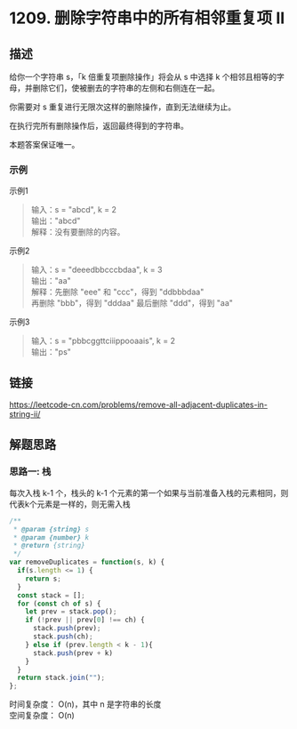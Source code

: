 # 1209. 删除字符串中的所有相邻重复项 II
## 描述
给你一个字符串 s，「k 倍重复项删除操作」将会从 s 中选择 k 个相邻且相等的字母，并删除它们，使被删去的字符串的左侧和右侧连在一起。   

你需要对 s 重复进行无限次这样的删除操作，直到无法继续为止。   

在执行完所有删除操作后，返回最终得到的字符串。   

本题答案保证唯一。   
           

### 示例
示例1   
> 输入：s = "abcd", k = 2   
> 输出："abcd"   
> 解释：没有要删除的内容。

示例2   
> 输入：s = "deeedbbcccbdaa", k = 3   
> 输出："aa"   
> 解释：先删除 "eee" 和 "ccc"，得到 "ddbbbdaa"   
再删除 "bbb"，得到 "dddaa"
最后删除 "ddd"，得到 "aa"

示例3   
> 输入：s = "pbbcggttciiippooaais", k = 2      
> 输出："ps"   
     


## 链接
https://leetcode-cn.com/problems/remove-all-adjacent-duplicates-in-string-ii/                     

## 解题思路   
### 思路一: 栈    
每次入栈 k-1 个，栈头的 k-1 个元素的第一个如果与当前准备入栈的元素相同，则代表k个元素是一样的，则无需入栈   

```javascript
/**
 * @param {string} s
 * @param {number} k
 * @return {string}
 */
var removeDuplicates = function(s, k) {
  if(s.length <= 1) {
    return s;
  }
  const stack = [];
  for (const ch of s) {
    let prev = stack.pop();
    if (!prev || prev[0] !== ch) {
      stack.push(prev);
      stack.push(ch);
    } else if (prev.length < k - 1){
      stack.push(prev + k)
    }
  }
  return stack.join("");
};
```
时间复杂度： O(n)，其中 n 是字符串的长度    
空间复杂度： O(n)   

